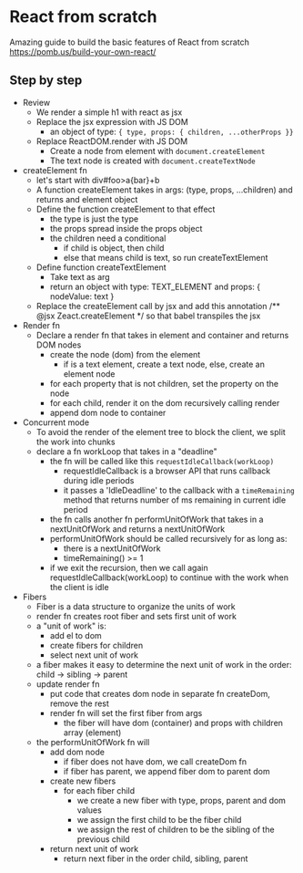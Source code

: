 # React from scratch

Amazing guide to build the basic features of React from scratch https://pomb.us/build-your-own-react/

## Step by step

- Review
  - We render a simple h1 with react as jsx
  - Replace the jsx expression with JS DOM
    - an object of type: `{ type, props: { children, ...otherProps }}`
  - Replace ReactDOM.render with JS DOM
    - Create a node from element with `document.createElement`
    - The text node is created with `document.createTextNode`
- createElement fn
  - let's start with div#foo>a{bar}+b
  - A function createElement takes in args: (type, props, ...children) and returns and element object
  - Define the function createElement to that effect
    - the type is just the type
    - the props spread inside the props object
    - the children need a conditional
      - if child is object, then child
      - else that means child is text, so run createTextElement
  - Define function createTextElement
    - Take text as arg
    - return an object with type: TEXT_ELEMENT and props: { nodeValue: text }
  - Replace the createElement call by jsx and add this annotation /** @jsx Zeact.createElement */ so that babel transpiles the jsx
- Render fn
  - Declare a render fn that takes in element and container and returns DOM nodes
    - create the node (dom) from the element
      - if is a text element, create a text node, else, create an element node
    - for each property that is not children, set the property on the node
    - for each child, render it on the dom recursively calling render
    - append dom node to container
- Concurrent mode
  - To avoid the render of the element tree to block the client, we split the work into chunks
  - declare a fn workLoop that takes in a "deadline"
    - the fn will be called like this `requestIdleCallback(workLoop)`
      - requestIdleCallback is a browser API that runs callback during idle periods
      - it passes a 'IdleDeadline' to the callback with a `timeRemaining` method that returns number of ms remaining in current idle period
    - the fn calls another fn performUnitOfWork that takes in a nextUnitOfWork and returns a nextUnitOfWork
    - performUnitOfWork should be called recursively for as long as:
      - there is a nextUnitOfWork
      - timeRemaining() >= 1
    - if we exit the recursion, then we call again requestIdleCallback(workLoop) to continue with the work when the client is idle
- Fibers
  - Fiber is a data structure to organize the units of work
  - render fn creates root fiber and sets first unit of work
  - a "unit of work" is:
    - add el to dom
    - create fibers for children
    - select next unit of work
  - a fiber makes it easy to determine the next unit of work in the order: child -> sibling -> parent
  - update render fn
    - put code that creates dom node in separate fn createDom, remove the rest
    - render fn will set the first fiber from args
      - the fiber will have dom (container) and props with children array (element)
  - the performUnitOfWork fn will
    - add dom node
      - if fiber does not have dom, we call createDom fn
      - if fiber has parent, we append fiber dom to parent dom
    - create new fibers
      - for each fiber child
        - we create a new fiber with type, props, parent and dom values
        - we assign the first child to be the fiber child
        - we assign the rest of children to be the sibling of the previous child
    - return next unit of work
      - return next fiber in the order child, sibling, parent